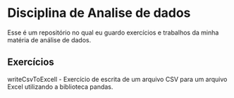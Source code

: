 # Disciplina de Analise de dados

Esse é um repositório no qual eu guardo exercícios e trabalhos da minha matéria de análise de dados.

## Exercícios

writeCsvToExcell - Exercício de escrita de um arquivo CSV para um arquivo Excel utilizando a biblioteca pandas.
